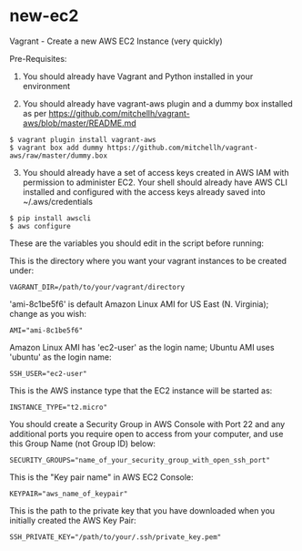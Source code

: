 # new-ec2
Vagrant - Create a new AWS EC2 Instance (very quickly)

Pre-Requisites:

1. You should already have Vagrant and Python installed in your environment

2. You should already have vagrant-aws plugin and a dummy box installed as per https://github.com/mitchellh/vagrant-aws/blob/master/README.md
```
$ vagrant plugin install vagrant-aws
$ vagrant box add dummy https://github.com/mitchellh/vagrant-aws/raw/master/dummy.box
```

3. You should already have a set of access keys created in AWS IAM with permission to administer EC2.  Your shell should already have AWS CLI installed and configured with the access keys already saved into ~/.aws/credentials
```
$ pip install awscli
$ aws configure
```

These are the variables you should edit in the script before running:

This is the directory where you want your vagrant instances to be created under:
```
VAGRANT_DIR=/path/to/your/vagrant/directory
```
'ami-8c1be5f6' is default Amazon Linux AMI for US East (N. Virginia); change as you wish:
```
AMI="ami-8c1be5f6"
```
Amazon Linux AMI has 'ec2-user' as the login name; Ubuntu AMI uses 'ubuntu' as the login name:
```
SSH_USER="ec2-user"
```
This is the AWS instance type that the EC2 instance will be started as:
```
INSTANCE_TYPE="t2.micro"
```
You should create a Security Group in AWS Console with Port 22 and any additional ports you require open to access from your computer, and use this Group Name (not Group ID) below:
```
SECURITY_GROUPS="name_of_your_security_group_with_open_ssh_port"
```
This is the "Key pair name" in AWS EC2 Console:
```
KEYPAIR="aws_name_of_keypair"
```
This is the path to the private key that you have downloaded when you initially created the AWS Key Pair:
```
SSH_PRIVATE_KEY="/path/to/your/.ssh/private_key.pem"
```
